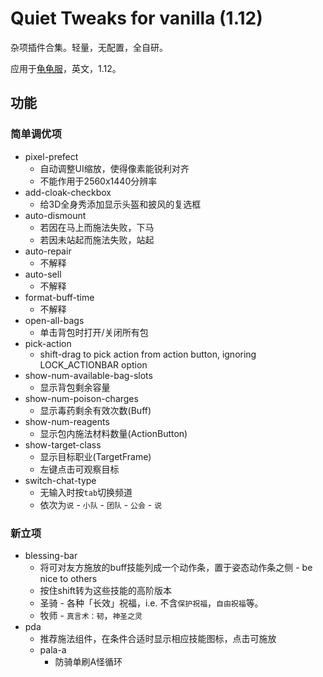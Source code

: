 # Quiet Tweaks for vanilla (1.12)

杂项插件合集。轻量，无配置，全自研。

应用于[龟龟服](https://turtle-wow.org/)，英文，1.12。

## 功能

### 简单调优项

- pixel-prefect
    - 自动调整UI缩放，使得像素能锐利对齐
    - 不能作用于2560x1440分辨率
- add-cloak-checkbox
    - 给3D全身秀添加显示头盔和披风的复选框
- auto-dismount
    - 若因在马上而施法失败，下马
    - 若因未站起而施法失败，站起
- auto-repair
    - 不解释
- auto-sell
    - 不解释
- format-buff-time
    - 不解释
- open-all-bags
    - 单击背包时打开/关闭所有包
- pick-action
    - shift-drag to pick action from action button, ignoring LOCK_ACTIONBAR option
- show-num-available-bag-slots
    - 显示背包剩余容量
- show-num-poison-charges
    - 显示毒药剩余有效次数(Buff)
- show-num-reagents
    - 显示包内施法材料数量(ActionButton)
- show-target-class
    - 显示目标职业(TargetFrame)
    - 左键点击可观察目标
- switch-chat-type
    - 无输入时按`tab`切换频道
    - 依次为`说` - `小队` - `团队` - `公会` - `说`

### 新立项

- blessing-bar
    - 将可对友方施放的buff技能列成一个动作条，置于姿态动作条之侧 - be nice to others
    - 按住shift转为这些技能的高阶版本
    - 圣骑 - 各种「长效」祝福，i.e. 不含`保护祝福`，`自由祝福`等。
    - 牧师 - `真言术：韧`，`神圣之灵`
- pda
    - 推荐施法组件，在条件合适时显示相应技能图标，点击可施放
    - pala-a
        - 防骑单刷A怪循环
